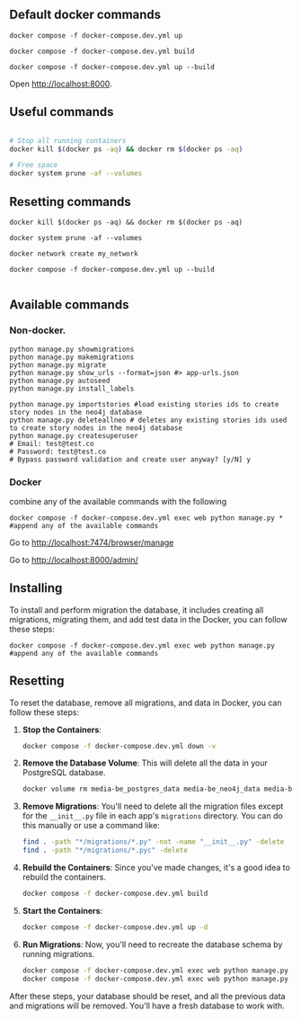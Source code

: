 ## Default docker commands
```shell
docker compose -f docker-compose.dev.yml up 

docker compose -f docker-compose.dev.yml build

docker compose -f docker-compose.dev.yml up --build
```

Open [http://localhost:8000](http://localhost:8000).

## Useful commands


```bash

# Stop all running containers
docker kill $(docker ps -aq) && docker rm $(docker ps -aq)

# Free space
docker system prune -af --volumes
```
## Resetting commands

```shell
docker kill $(docker ps -aq) && docker rm $(docker ps -aq)

docker system prune -af --volumes 

docker network create my_network

docker compose -f docker-compose.dev.yml up --build


```

## Available commands
### Non-docker.
```shell
python manage.py showmigrations
python manage.py makemigrations
python manage.py migrate
python manage.py show_urls --format=json #> app-urls.json
python manage.py autoseed
python manage.py install_labels

python manage.py importstories #load existing stories ids to create story nodes in the neo4j database
python manage.py deleteallneo # deletes any existing stories ids used to create story nodes in the neo4j database
python manage.py createsuperuser
# Email: test@test.co
# Password: test@test.co
# Bypass password validation and create user anyway? [y/N] y

```
### Docker
combine any of the available commands with the following
```shell
docker compose -f docker-compose.dev.yml exec web python manage.py *  #append any of the available commands

```
Go to [http://localhost:7474/browser/manage](http://localhost:7474/browser/)

Go to [http://localhost:8000/admin/](http://localhost:8000/admin)

## Installing
To install and perform migration the database, it includes creating all migrations, migrating them, and add test data in the Docker, you can follow these steps:
```shell
docker compose -f docker-compose.dev.yml exec web python manage.py  #append any of the available commands

```
## Resetting
To reset the database, remove all migrations, and data in Docker, you can follow these steps:

1. **Stop the Containers**:
   ```bash
   docker compose -f docker-compose.dev.yml down -v
   ```

2. **Remove the Database Volume**:
   This will delete all the data in your PostgreSQL database.
   ```bash
   docker volume rm media-be_postgres_data media-be_neo4j_data media-be_neo4j_logs
   ```

3. **Remove Migrations**:
   You'll need to delete all the migration files except for the `__init__.py` file in each app's `migrations` directory. You can do this manually or use a command like:
   ```bash
   find . -path "*/migrations/*.py" -not -name "__init__.py" -delete
   find . -path "*/migrations/*.pyc" -delete
   ```

4. **Rebuild the Containers**:
   Since you've made changes, it's a good idea to rebuild the containers.
   ```bash
   docker compose -f docker-compose.dev.yml build
   ```

5. **Start the Containers**:
   ```bash
   docker compose -f docker-compose.dev.yml up -d
   ```

6. **Run Migrations**:
   Now, you'll need to recreate the database schema by running migrations.
   ```bash
   docker compose -f docker-compose.dev.yml exec web python manage.py makemigrations
   docker compose -f docker-compose.dev.yml exec web python manage.py migrate
   ```

After these steps, your database should be reset, and all the previous data and migrations will be removed. You'll have a fresh database to work with.